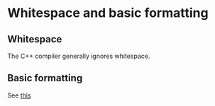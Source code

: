 # Whitespace and basic formatting

## Whitespace
The C++ compiler generally ignores whitespace.

## Basic formatting
See [this](https://www.learncpp.com/cpp-tutorial/whitespace-and-basic-formatting/)

